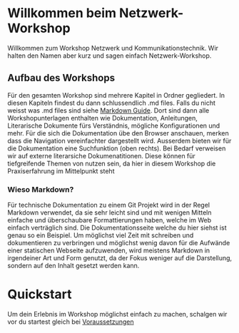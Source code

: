 # Willkommen beim Netzwerk-Workshop

Willkommen zum Workshop Netzwerk und Kommunikationstechnik. Wir halten den Namen aber kurz und sagen einfach Netzwerk-Workshop.

## Aufbau des Workshops

Für den gesamten Workshop sind mehrere Kapitel in Ordner gegliedert. In diesen Kapiteln findest du dann schlussendlich .md files. Falls du nicht weisst was .md files sind siehe [Markdown Guide](https://www.markdownguide.org/). Dort sind dann alle Workshopunterlagen enthalten wie Dokumentation, Anleitungen, Literarische Dokumente fürs Verständnis, mögliche Konfigurationen und mehr. Für die sich die Dokumentation übe den Browser anschauen, merken dass die Navigation vereinfachter dargestellt wird. Ausserdem bieten wir für die Dokumentation eine Suchfunktion (oben rechts). Bei Bedarf verweisen wir auf externe literarsiche Dokumenatitionen. Diese können für tiefgreifende Themen von nutzen sein, da hier in diesem Workshop die Praxiserfahrung im Mittelpunkt steht

### Wieso Markdown?

Für technische Dokumentation zu einem Git Projekt wird in der Regel Markdown verwendet, da sie sehr leicht sind und mit wenigen Mitteln einfache und überschaubare Formattierungen haben, welche im Web einfach verträglich sind. Die Dokumentationsseite welche du hier siehst ist genau so ein Beispiel. Um möglichst viel Zeit mit schreiben und dokumentieren zu verbringen und möglichst wenig davon für die Aufwände einer statischen Webseite aufzuwenden, wird meistens Markdown in irgendeiner Art und Form genutzt, da der Fokus weniger auf die Darstellung, sondern auf den Inhalt gesetzt werden kann.

# Quickstart

Um dein Erlebnis im Workshop möglichst einfach zu machen, schalgen wir vor du startest gleich bei [Voraussetzungen](docs/voraussetzungen)
